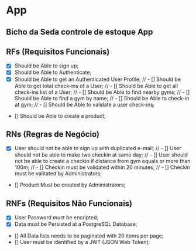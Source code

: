 # App

## Bicho da Seda controle de estoque App

## RFs (Requisitos Funcionais)

- [x] Should be Able to sign up;
- [x] Should be Able to Authenticate;
- [x] Should be Able to get an Authenticated User Profile;
      // - [] Should be Able to get total check-ins of a User;
      // - [] Should be Able to get all check-ins list of a User;
      // - [] Should be Able to find nearby gyms;
      // - [] Should be Able to find a gym by name;
      // - [] Should be Able to check-in at gym;
      // - [] Should be Able to validate a user check-ins;
- [] Should be Able to create a product;

## RNs (Regras de Negócio)

- [x] User should not be able to sign up with duplicated e-mail;
      // - [] User should not be able to make two checkin at same day;
      // - [] User should not be able to create a checkin if distance from gym equals or more than 100m;
      // - [] Checkin must be validated within 20 minutes;
      // - [] Checkin must be valitated by Administrators;
- [] Product Must be created by Administrators;

## RNFs (Requisitos Não Funcionais)

- [x] User Password must be encripted;
- [x] Data must be Persisted at a PostgreSQL Database;
- [] All Data lists needs to be paginated with 20 items per page;
- [] User must be identified by a JWT (JSON Web Token);
